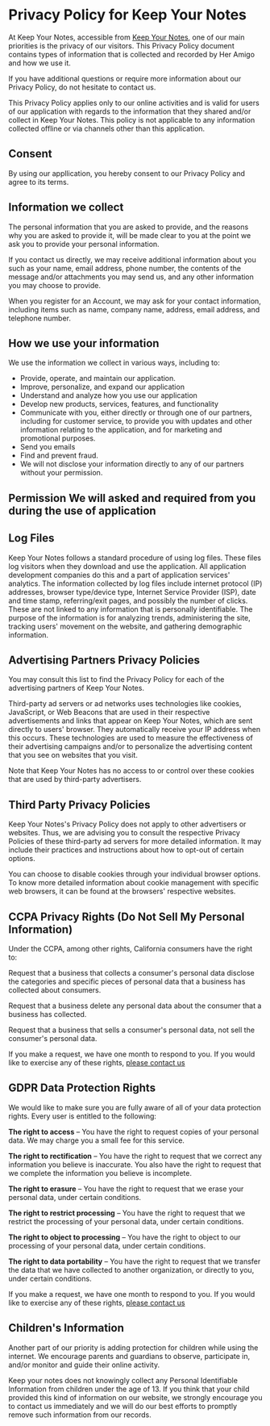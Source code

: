 # Privacy Policy for Keep Your Notes

At Keep Your Notes, accessible from [Keep Your Notes](), one of our main priorities is the privacy of our visitors. This Privacy Policy document contains types of information that is collected and recorded by Her Amigo and how we use it.

If you have additional questions or require more information about our Privacy Policy, do not hesitate to contact us.

This Privacy Policy applies only to our online activities and is valid for users of our application with regards to the information that they shared and/or collect in Keep Your Notes. This policy is not applicable to any information collected offline or via channels other than this application.

## Consent

By using our appllication, you hereby consent to our Privacy Policy and agree to its terms.

## Information we collect

The personal information that you are asked to provide, and the reasons why you are asked to provide it, will be made clear to you at the point we ask you to provide your personal information.

If you contact us directly, we may receive additional information about you such as your name, email address, phone number, the contents of the message and/or attachments you may send us, and any other information you may choose to provide.

When you register for an Account, we may ask for your contact information, including items such as name, company name, address, email address, and telephone number.

## How we use your information

We use the information we collect in various ways, including to:
- Provide, operate, and maintain our application.
- Improve, personalize, and expand our application
- Understand and analyze how you use our application
- Develop new products, services, features, and functionality
- Communicate with you, either directly or through one of our partners, including for customer service, to provide you with updates and other information relating to the application, and for marketing and promotional purposes.
- Send you emails
- Find and prevent fraud.
- We will not disclose your information directly to any of our partners without your permission.

## Permission We will asked and required from you during the use of application

## Log Files 
Keep Your Notes follows a standard procedure of using log files. These files log visitors when they download and use the application. All application development  companies do this and a part of application services' analytics. The information collected by log files include internet protocol (IP) addresses, browser type/device type, Internet Service Provider (ISP), date and time stamp, referring/exit pages, and possibly the number of clicks. These are not linked to any information that is personally identifiable. The purpose of the information is for analyzing trends, administering the site, tracking users' movement on the website, and gathering demographic information.

## Advertising Partners Privacy Policies
You may consult this list to find the Privacy Policy for each of the advertising partners of Keep Your Notes.

Third-party ad servers or ad networks uses technologies like cookies, JavaScript, or Web Beacons that are used in their respective advertisements and links that appear on Keep Your Notes, which are sent directly to users' browser. They automatically receive your IP address when this occurs. These technologies are used to measure the effectiveness of their advertising campaigns and/or to personalize the advertising content that you see on websites that you visit.

Note that Keep Your Notes has no access to or control over these cookies that are used by third-party advertisers.

## Third Party Privacy Policies
Keep Your Notes's Privacy Policy does not apply to other advertisers or websites. Thus, we are advising you to consult the respective Privacy Policies of these third-party ad servers for more detailed information. It may include their practices and instructions about how to opt-out of certain options.

You can choose to disable cookies through your individual browser options. To know more detailed information about cookie management with specific web browsers, it can be found at the browsers' respective websites.

## CCPA Privacy Rights (Do Not Sell My Personal Information)
Under the CCPA, among other rights, California consumers have the right to:

Request that a business that collects a consumer's personal data disclose the categories and specific pieces of personal data that a business has collected about consumers.

Request that a business delete any personal data about the consumer that a business has collected.

Request that a business that sells a consumer's personal data, not sell the consumer's personal data.

If you make a request, we have one month to respond to you. If you would like to exercise any of these rights, [please contact us](mailto:seayeshaiftikhar@gmail.com)
## GDPR Data Protection Rights
We would like to make sure you are fully aware of all of your data protection rights. Every user is entitled to the following:

**The right to access** – You have the right to request copies of your personal data. We may charge you a small fee for this service.

**The right to rectification** – You have the right to request that we correct any information you believe is inaccurate. You also have the right to request that we complete the information you believe is incomplete.

**The right to erasure** – You have the right to request that we erase your personal data, under certain conditions.

**The right to restrict processing** – You have the right to request that we restrict the processing of your personal data, under certain conditions.

**The right to object to processing** – You have the right to object to our processing of your personal data, under certain conditions.

**The right to data portability** – You have the right to request that we transfer the data that we have collected to another organization, or directly to you, under certain conditions.

If you make a request, we have one month to respond to you. If you would like to exercise any of these rights, [please contact us](mailto:seayeshaiftikhar@gmail.com)

## Children's Information
Another part of our priority is adding protection for children while using the internet. We encourage parents and guardians to observe, participate in, and/or monitor and guide their online activity.

Keep your notes does not knowingly collect any Personal Identifiable Information from children under the age of 13. If you think that your child provided this kind of information on our website, we strongly encourage you to contact us immediately and we will do our best efforts to promptly remove such information from our records.

